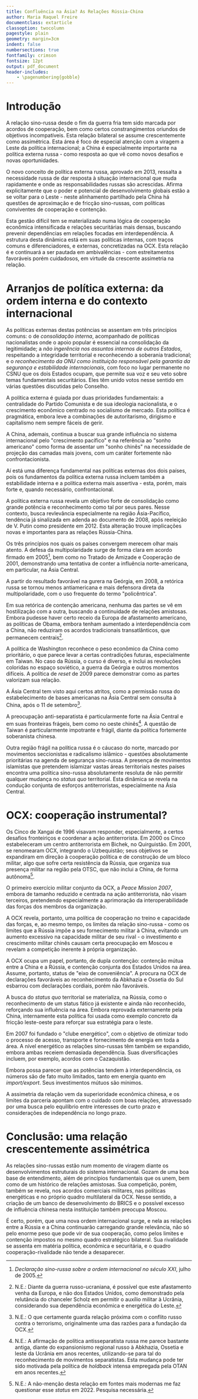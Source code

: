 ```yaml
---
title: Confluência na Ásia? As Relações Rússia-China
author: Maria Raquel Freire
documentclass: extarticle
classoption: twocolumn
pagestyle: plain
geometry: margin=3cm
indent: false
numbersections: true
fontfamily: crimson
fontsize: 12pt
output: pdf_document
header-includes:
	- \pagenumbering{gobble}
---
```

# Introdução

A relação sino-russa desde o fim da guerra fria tem sido marcada por acordos de cooperação, bem como certos constrangimentos oriundos de objetivos incompatíveis. Esta relação bilateral se assume crescentemente como assimétrica. Esta área é foco de especial atenção com a viragem a Leste da política internacional; a China é especialmente importante na política externa russa - como resposta ao que vê como novos desafios e novas oportunidades.

O novo conceito de política externa russa, aprovado em 2013, ressalta a necessidade russa de dar resposta à situação internacional que muda rapidamente e onde as responsabilidades russas são acrescidas. Afirma explicitamente que o poder e potencial de desenvolvimento globais estão a se voltar para o Leste - neste alinhamento partilhado pela China há questões de aproximação e de fricção sino-russas, com políticas conviventes de cooperação e contenção.

Esta gestão difícil tem se materializado numa lógica de cooperação econômica intensificada e relações securitárias mais densas, buscando prevenir dependências em relações focadas em interdependência. A estrutura desta dinâmica está em suas políticas internas, com traços comuns e diferenciadores, e externas, concretizadas na OCX. Esta relação é e continuará a ser pautada em ambivalências - com estreitamentos favoráveis porém cuidadosos, em virtude da crescente assimetria na relação.

# Arranjos de política externa: da ordem interna e do contexto internacional

As políticas externas destas potências se assentam em três princípios comuns: o de *consolidação interna*, acompanhado de políticas nacionalistas onde o apoio popular é essencial na consolidação da legitimidade; a *não ingerência nos assuntos internos de outros Estados*, respeitando a integridade territorial e reconhecendo a soberania tradicional; e o *reconhecimento da ONU como instituição responsável pela garantia da segurança e estabilidade internacionais*, com foco no lugar permanente no CSNU que os dois Estados ocupam, que permite sua voz e seu veto sobre temas fundamentais securitários. Eles têm unido votos nesse sentido em várias questões discutidas pelo Conselho.

A política externa é guiada por duas prioridades fundamentais: a centralidade do Partido Comunista e de sua ideologia nacionalista, e o crescimento econômico centrado no socialismo de mercado. Esta política é pragmática, embora leve a combinações de autoritarismo, dirigismo e capitalismo nem sempre fáceis de gerir.

A China, ademais, continua a buscar sua grande influência no sistema internacional pelo "crescimento pacífico" e na referência ao "sonho americano" como forma de assentar um "sonho chinês" na necessidade de projeção das camadas mais jovens, com um caráter fortemente não confrontacionista.

Aí está uma diferença fundamental nas políticas externas dos dois países, pois os fundamentos da política externa russa incluem também a estabilidade interna e a política externa mais assertiva - esta, porém, mais forte e, quando necessário, confrontacional.

A política externa russa revela um objetivo forte de consolidação como grande potência e reconhecimento como tal por seus pares. Nesse contexto, busca revlevância especialmente na região Ásia-Pacífico, tendência já sinalizada em adenda ao documento de 2008, após reeleição de V. Putin como presidente em 2012. Esta alteração trouxe implicações novas e importantes para as relações Rússia-China.

Os três princípios nos quais os países convergem merecem olhar mais atento. A defesa da multipolaridade surge de forma clara em acordo firmado em 2005[^2], bem como no Tratado de Amizade e Cooperação de 2001, demonstrando uma tentativa de conter a influência norte-americana, em particular, na Ásia Central.

A partir do resultado favorável na gurera na Geórgia, em 2008, a retórica russa se tornou menos antiamericana e mais defensora direta da multipolaridade, com o uso frequente do termo "policêntrica".

Em sua retórica de contenção americana, nenhuma das partes se vê em hostilização com a outra, buscando a continuidade de relações amistosas. Embora pudesse haver certo receio da Europa de afastamento americano, as políticas de Obama, embora tenham aumentado a interdependência com a China, não reduziram os acordos tradicionais transatlânticos, que permanecem centrais[^3].

A política de Washington reconhece o peso econômico da China como prioritário, o que parece levar a certas contradições futuras, especialmente em Taiwan. No caso da Rússia, o curso é diverso, e inclui as revoluções coloridas no espaço soviético, a guerra da Geórgia e outros momentos difíceis. A política de *reset* de 2009 parece demonstrar como as partes valorizam sua relação.

A Ásia Central tem visto aqui certos atritos, como a permissão russa do estabelecimento de bases americanas na Ásia Central sem consulta à China, após o 11 de setembro[^4].

A preocupação anti-separatista é particularmente forte na Ásia Central e em suas fronteiras frágeis, bem como no oeste chinês[^5]. A questão de Taiwan é particularmente impotrante e frágil, diante da política fortemente soberanista chinesa.

Outra região frágil na política russa é o cáucaso do norte, marcado por movimentos seccionistas e radicalismo islâmico - questões absolutamente prioritárias na agenda de segurança sino-russa. A presença de movimentos islamistas que pretendem islamizar vastas áreas territoriais nestes países encontra uma política sino-russa absolutamente resoluta de não permitir qualquer mudança no *status quo* territorial. Esta dinâmica se revela na condução conjunta de esforços antiterroristas, especialmente na Ásia Central.

# OCX: cooperação instrumental?

Os Cinco de Xangai de 1996 visavam responder, especialmente, a certos desafios fronteiriços e coordenar a ação antiterrorista. Em 2000 os Cinco estabeleceram um centro antiterrorista em Bichek, no Quirguistão. Em 2001, se renomearam OCX, integrando o Uzbequistão; seus objetivos se expandiram em direção à cooperação política e de construção de um bloco militar, algo que sofre certa resistência da Rússia, que organiza sua presença militar na região pela OTSC, que não inclui a China, de forma autônoma[^6].

O primeiro exercício militar conjunto da OCX, a *Peace Mission 2007*, embora de tamanho reduzido e centrada na ação antiterrorista, não visam terceiros, pretendendo especialmente a aprimoração da interoperabilidade das forças dos membros da organização.

A OCX revela, portanto, uma política de cooperação no treino e capacidade das forças, e, ao mesmo tempo, os limites da relação sino-russa - como os limites que a Rússia impõe a seu fornecimento militar à China, evitando um aumento excessivo na capacidade militar de seu rival - o investimento e crescimento militar chinês causam certa preocupação em Moscou e revelam a competição inerente à própria organização.

A OCX ocupa um papel, portanto, de dupla contenção: contenção mútua entre a China e a Rússia, e contenção conjunta dos Estados Unidos na área. Assume, portanto, status de "eixo de conveniência". A procura na OCX de declarações favoráveis ao reconhecimento da Abkhazia e Ossetia do Sul esbarrou com declarações cordiais, porém não favoráveis.

A busca do *status quo* territorial se materializa, na Rússia, como o reconhecimento de um status fático já existente e ainda não reconhecido, reforçando sua influência na área. Embora reprovada externamente pela China, internamente esta política foi usada como exemplo concreto da fricção leste-oeste para reforçar sua estratégia para o leste.

Em 2007 foi fundado o "clube energético", com o objetivo de otimizar todo o processo de acesso, transporte e fornecimento de energia em toda a área. A nível energético as relações sino-russas têm também se expandido, embora ambas receiem demasiada dependência. Suas diversificações incluem, por exemplo, acordos com o Cazaquistão.

Embora possa parecer que as potências tendem à interdependência, os números são de fato muito limitados, tanto em energia quanto em *import/export*. Seus investimentos mútuos são mínimos.

A assimetria da relação vem da superioridade econômica chinesa, e os limites da parceria apontam com o cuidado com boas relações, atravessado por uma busca pelo equilíbrio entre interesses de curto prazo e considerações de independência no longo prazo.

# Conclusão: uma relação crescentemente assimétrica

As relações sino-russas estão num momento de viragem diante os desenvolvimentos estruturais do sistema internacional. Gozam de uma boa base de entendimento, além de princípios fundamentais que os unem, bem como de um histórico de relações amistosas. Sua competição, porém, também se revela, nos acordos comerciais militares, nas políticas energéticas e no próprio quadro multilateral da OCX. Nesse sentido, a criação de um banco de desenvolvimento do BRICS e o possível excesso de influência chinesa nesta instituição também preocupa Moscou.

É certo, porém, que uma nova ordem internacional surge, e nela as relações entre a Rússia e a China continuarão carregando grande relevância, não só pelo enorme peso que pode vir de sua cooperação, como pelos limites e contenção impostos no mesmo quadro estratégico bilateral. Sua rivalidade se assenta em matéria política, econômica e securitária, e o quadro cooperação-rivalidade não tende a desaparecer.

[^2]: *Declaração sino-russa sobre a ordem internacional no século XXI*, julho de 2005.

[^3]: N.E.: Diante da guerra russo-ucraniana, é possível que este afastamento venha da Europa, e não dos Estados Unidos, como demonstrado pela relutância do chanceler Scholz em permitir o auxílio militar à Ucrânia, considerando sua dependência econômica e energética do Leste.

[^4]: N.E.: O que certamente guarda relação próxima com o conflito russo contra o terrorismo, originalmente uma das razões para a fundação da OCX.

[^5]: N.E.: A afirmação de política antisseparatista russa me parece bastante antiga, diante do expansionismo regional russo à Abkhazia, Ossetia e leste da Ucrânia em anos recentes, utilizando-se para tal do reconhecimento de movimentos separatistas. Esta mudança pode ter sido motivada pela política de *holdback* intensa empregada pela OTAN em anos recentes.

[^6]: N.E.: A não-menção desta relação em fontes mais modernas me faz questionar esse *status* em 2022. Pesquisa necessária.